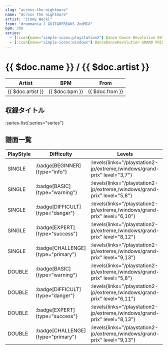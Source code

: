 ```yaml
---
slug: "across-the-nightmare"
name: "Across the nightmare"
artist: "Jimmy Weckl"
from: "drummania / GUITARFREAKS 2ndMIX"
bpm: 300
series:
  - [:icon{name="simple-icons:playstation2"} Dance Dance Revolution EXTREME :icon{name="flag:jp-4x3"}](/playstation2-jp/extreme)
  - [:icon{name="simple-icons:windows"} DanceDanceRevolution GRAND PRIX](/windows/grand-prix)
---
```


# {{ $doc.name }} / {{ $doc.artist }}

|Artist|BPM|From|
|------|---|----|
|{{ $doc.artist }}|{{ $doc.bpm }}|{{ $doc.from }}|

## 収録タイトル

:series-list{:series="series"}

## 譜面一覧

|PlayStyle|Difficulty|Levels|Notes|Movie|
|---------|----------|------|-----|-----|
|SINGLE| :badge[BEGINNER]{type="info"}| :levels{links="/playstation2-jp/extreme,/windows/grand-prix" level="3,7"}|171/0||
|SINGLE| :badge[BASIC]{type="warning"}| :levels{links="/playstation2-jp/extreme,/windows/grand-prix" level="5,8"}|205/7||
|SINGLE| :badge[DIFFICULT]{type="danger"}| :levels{links="/playstation2-jp/extreme,/windows/grand-prix" level="6,10"}|274/13||
|SINGLE| :badge[EXPERT]{type="success"}| :levels{links="/playstation2-jp/extreme,/windows/grand-prix" level="8,12"}|305/12||
|SINGLE| :badge[CHALLENGE]{type="primary"}| :levels{links="/playstation2-jp/extreme,/windows/grand-prix" level="9,13"}|372/0||
|DOUBLE| :badge[BASIC]{type="warning"}| :levels{links="/playstation2-jp/extreme,/windows/grand-prix" level="5,8"}|205/0||
|DOUBLE| :badge[DIFFICULT]{type="danger"}| :levels{links="/playstation2-jp/extreme,/windows/grand-prix" level="6,11"}|274/10||
|DOUBLE| :badge[EXPERT]{type="success"}| :levels{links="/playstation2-jp/extreme,/windows/grand-prix" level="8,13"}|305/14||
|DOUBLE| :badge[CHALLENGE]{type="primary"}| :levels{links="/playstation2-jp/extreme,/windows/grand-prix" level="9,13"}|365/0||
